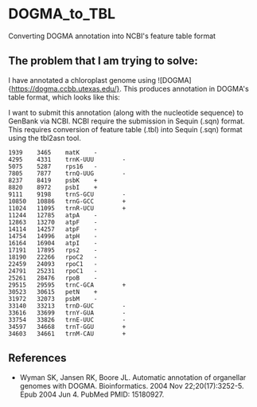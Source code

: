 # DOGMA_to_TBL
Converting DOGMA annotation into NCBI's feature table format

## The problem that I am trying to solve:
I have annotated a chloroplast genome using ![DOGMA]{https://dogma.ccbb.utexas.edu/}. This produces annotation in DOGMA's
table format, which looks like this:



I want to submit this annotation
(along with the nucleotide sequence) to GenBank via NCBI. NCBI require the submission in Sequin (.sqn) format. This requires
 conversion of feature table (.tbl) into Sequin (.sqn) format using the tbl2asn tool. 


```275     1333    psbA    -
1939    3465    matK    -
4295    4331    trnK-UUU        -
5075    5287    rps16   -
7805    7877    trnQ-UUG        -
8237    8419    psbK    +
8820    8972    psbI    +
9111    9198    trnS-GCU        -
10850   10886   trnG-GCC        +
11024   11095   trnR-UCU        +
11244   12785   atpA    -
12863   13270   atpF    -
14114   14257   atpF    -
14754   14996   atpH    -
16164   16904   atpI    -
17191   17895   rps2    -
18190   22266   rpoC2   -
22459   24093   rpoC1   -
24791   25231   rpoC1   -
25261   28476   rpoB    -
29515   29595   trnC-GCA        +
30523   30615   petN    +
31972   32073   psbM    -
33140   33213   trnD-GUC        -
33616   33699   trnY-GUA        -
33754   33826   trnE-UUC        -
34597   34668   trnT-GGU        +
34603   34661   trnM-CAU        +
```













## References
* Wyman SK, Jansen RK, Boore JL. Automatic annotation of organellar genomes with DOGMA. Bioinformatics. 2004 Nov 22;20(17):3252-5. Epub 2004 Jun 4. PubMed PMID: 15180927.
